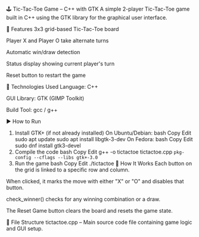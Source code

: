 
🕹️ Tic-Tac-Toe Game – C++ with GTK
A simple 2-player Tic-Tac-Toe game built in C++ using the GTK library for the graphical user interface.

📌 Features
3x3 grid-based Tic-Tac-Toe board

Player X and Player O take alternate turns

Automatic win/draw detection

Status display showing current player's turn

Reset button to restart the game

🧰 Technologies Used
Language: C++

GUI Library: GTK (GIMP Toolkit)

Build Tool: gcc / g++

▶️ How to Run
1. Install GTK+ (if not already installed)
On Ubuntu/Debian:
bash
Copy
Edit
sudo apt update
sudo apt install libgtk-3-dev
On Fedora:
bash
Copy
Edit
sudo dnf install gtk3-devel
2. Compile the code
bash
Copy
Edit
g++ -o tictactoe tictactoe.cpp `pkg-config --cflags --libs gtk+-3.0`
3. Run the game
bash
Copy
Edit
./tictactoe
🧠 How It Works
Each button on the grid is linked to a specific row and column.

When clicked, it marks the move with either "X" or "O" and disables that button.

check_winner() checks for any winning combination or a draw.

The Reset Game button clears the board and resets the game state.

📄 File Structure
tictactoe.cpp – Main source code file containing game logic and GUI setup.
